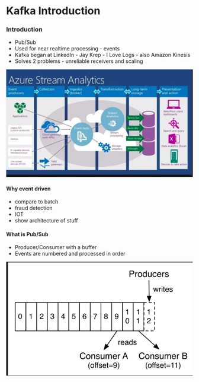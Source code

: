 # Kafka Introduction

### Introduction

* Pub/Sub
* Used for near realtime processing - events
* Kafka began at LinkedIn - Jay Krep - I Love Logs - also Amazon Kinesis
* Solves 2 problems - unreliable receivers and scaling

![Dataflow for realtime event analytics](../.gitbook/assets/screen-shot-2018-12-17-at-11.58.15-am.png)

#### Why event driven

* compare to batch
* fraud detection
* IOT
* show architecture of stuff



#### What is Pub/Sub

* Producer/Consumer with a buffer
* Events are numbered and processed in order

![](../.gitbook/assets/screen-shot-2018-12-17-at-12.02.40-pm.png)






